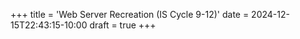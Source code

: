 +++
title = 'Web Server Recreation (IS Cycle 9-12)'
date = 2024-12-15T22:43:15-10:00
draft = true
+++
